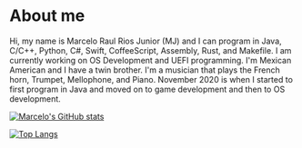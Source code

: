 # About me

Hi, my name is Marcelo Raul Rios Junior (MJ) and I can program in Java, C/C++, Python, C#, Swift, CoffeeScript, Assembly, Rust, and Makefile. I am currently working on OS Development and UEFI programming. I'm Mexican American and I have a twin brother. I'm a musician that plays the French horn, Trumpet, Mellophone, and Piano. November 2020 is when I started to first program in Java and moved on to game development and then to OS development.

[![Marcelo's GitHub stats](https://github-readme-stats.vercel.app/api?username=PedroElFrijol)](https://github.com/anuraghazra/github-readme-stats)

[![Top Langs](https://github-readme-stats.vercel.app/api/top-langs/?username=PedroElFrijol&layout=compact)](https://github.com/anuraghazra/github-readme-stats)
